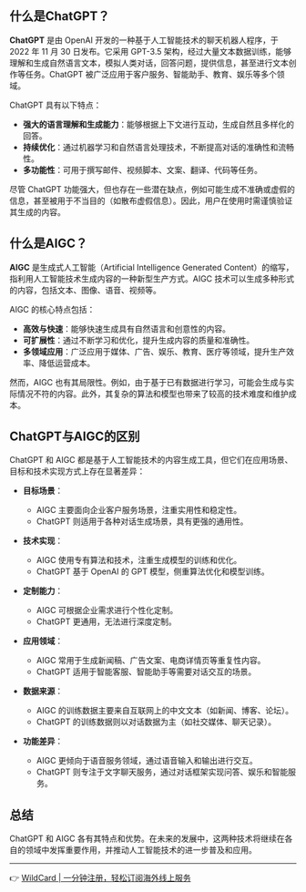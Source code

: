 ## 什么是ChatGPT？

**ChatGPT** 是由 OpenAI 开发的一种基于人工智能技术的聊天机器人程序，于 2022 年 11 月 30 日发布。它采用 GPT-3.5 架构，经过大量文本数据训练，能够理解和生成自然语言文本，模拟人类对话，回答问题，提供信息，甚至进行文本创作等任务。ChatGPT 被广泛应用于客户服务、智能助手、教育、娱乐等多个领域。

ChatGPT 具有以下特点：

- **强大的语言理解和生成能力**：能够根据上下文进行互动，生成自然且多样化的回答。
- **持续优化**：通过机器学习和自然语言处理技术，不断提高对话的准确性和流畅性。
- **多功能性**：可用于撰写邮件、视频脚本、文案、翻译、代码等任务。

尽管 ChatGPT 功能强大，但也存在一些潜在缺点，例如可能生成不准确或虚假的信息，甚至被用于不当目的（如散布虚假信息）。因此，用户在使用时需谨慎验证其生成的内容。

## 什么是AIGC？

**AIGC** 是生成式人工智能（Artificial Intelligence Generated Content）的缩写，指利用人工智能技术生成内容的一种新型生产方式。AIGC 技术可以生成多种形式的内容，包括文本、图像、语音、视频等。

AIGC 的核心特点包括：

- **高效与快速**：能够快速生成具有自然语言和创意性的内容。
- **可扩展性**：通过不断学习和优化，提升生成内容的质量和准确性。
- **多领域应用**：广泛应用于媒体、广告、娱乐、教育、医疗等领域，提升生产效率、降低运营成本。

然而，AIGC 也有其局限性。例如，由于基于已有数据进行学习，可能会生成与实际情况不符的内容。此外，其复杂的算法和模型也带来了较高的技术难度和维护成本。

## ChatGPT与AIGC的区别

ChatGPT 和 AIGC 都是基于人工智能技术的内容生成工具，但它们在应用场景、目标和技术实现方式上存在显著差异：

- **目标场景**：
  - AIGC 主要面向企业客户服务场景，注重实用性和稳定性。
  - ChatGPT 则适用于各种对话生成场景，具有更强的通用性。
  
- **技术实现**：
  - AIGC 使用专有算法和技术，注重生成模型的训练和优化。
  - ChatGPT 基于 OpenAI 的 GPT 模型，侧重算法优化和模型训练。

- **定制能力**：
  - AIGC 可根据企业需求进行个性化定制。
  - ChatGPT 更通用，无法进行深度定制。

- **应用领域**：
  - AIGC 常用于生成新闻稿、广告文案、电商详情页等重复性内容。
  - ChatGPT 适用于智能客服、智能助手等需要对话交互的场景。

- **数据来源**：
  - AIGC 的训练数据主要来自互联网上的中文文本（如新闻、博客、论坛）。
  - ChatGPT 的训练数据则以对话数据为主（如社交媒体、聊天记录）。

- **功能差异**：
  - AIGC 更倾向于语音服务领域，通过语音输入和输出进行交互。
  - ChatGPT 则专注于文字聊天服务，通过对话框架实现问答、娱乐和智能服务。

## 总结

ChatGPT 和 AIGC 各有其特点和优势。在未来的发展中，这两种技术将继续在各自的领域中发挥重要作用，并推动人工智能技术的进一步普及和应用。

---

👉 [WildCard | 一分钟注册，轻松订阅海外线上服务](https://bit.ly/bewildcard)